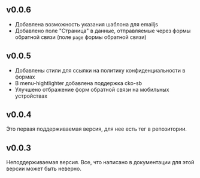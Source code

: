 ## v0.0.6 ##
* Добавлена возможность указания шаблона для emailjs
* Добавлено поле "Страница" в данные, отправляемые через формы обратной связи (поле ```page``` формы обратной связи)

## v0.0.5 ##
* Добавлены стили для ссылки на политику конфиденциальности в формах
* В menu-hightlighter добавлена поддержка cko-sb
* Улучшено отбражение форм обратной связи на мобильных устройствах

## v0.0.4 ##
Это первая поддерживаемая версия, для нее есть тег в репозитории.

## v0.0.3 ##
Неподдерживаемая версия. Все, что написано в документации для этой версии может быть неверно.
